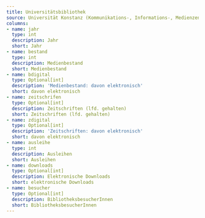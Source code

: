 ```yaml
---
title: Universitätsbibliothek
source: Universität Konstanz (Kommunikations-, Informations-, Medienzentrum)
columns:
- name: jahr
  type: int
  description: Jahr
  short: Jahr
- name: bestand
  type: int
  description: Medienbestand
  short: Medienbestand
- name: bdigital
  type: Optional[int]
  description: 'Medienbestand: davon elektronisch'
  short: davon elektronisch
- name: zeitschrifen
  type: Optional[int]
  description: Zeitschriften (lfd. gehalten)
  short: Zeitschriften (lfd. gehalten)
- name: zdigital
  type: Optional[int]
  description: 'Zeitschriften: davon elektronisch'
  short: davon elektronisch
- name: ausleihe
  type: int
  description: Ausleihen
  short: Ausleihen
- name: downloads
  type: Optional[int]
  description: Elektronische Downloads
  short: elektronische Downloads
- name: besucher
  type: Optional[int]
  description: BibliotheksbesucherInnen
  short: BibliotheksbesucherInnen
---
```

